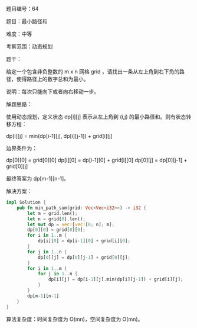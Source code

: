 题目编号：64

题目：最小路径和

难度：中等

考察范围：动态规划

题干：

给定一个包含非负整数的 m x n 网格 grid ，请找出一条从左上角到右下角的路径，使得路径上的数字总和为最小。

说明：每次只能向下或者向右移动一步。

解题思路：

使用动态规划，定义状态 dp[i][j] 表示从左上角到 (i,j) 的最小路径和。则有状态转移方程：

dp[i][j] = min(dp[i-1][j], dp[i][j-1]) + grid[i][j]

边界条件为：

dp[0][0] = grid[0][0]
dp[i][0] = dp[i-1][0] + grid[i][0]
dp[0][j] = dp[0][j-1] + grid[0][j]

最终答案为 dp[m-1][n-1]。

解决方案：

```rust
impl Solution {
    pub fn min_path_sum(grid: Vec<Vec<i32>>) -> i32 {
        let m = grid.len();
        let n = grid[0].len();
        let mut dp = vec![vec![0; n]; m];
        dp[0][0] = grid[0][0];
        for i in 1..m {
            dp[i][0] = dp[i-1][0] + grid[i][0];
        }
        for j in 1..n {
            dp[0][j] = dp[0][j-1] + grid[0][j];
        }
        for i in 1..m {
            for j in 1..n {
                dp[i][j] = dp[i-1][j].min(dp[i][j-1]) + grid[i][j];
            }
        }
        dp[m-1][n-1]
    }
}
```

算法复杂度：时间复杂度为 O(mn)，空间复杂度为 O(mn)。
